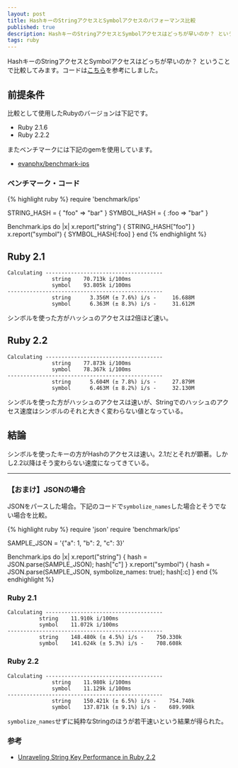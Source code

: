 ```yaml
---
layout: post
title: HashキーのStringアクセスとSymbolアクセスのパフォーマンス比較
published: true
description: HashキーのStringアクセスとSymbolアクセスはどっちが早いのか？ ということで比較してみます。比較として使用したRubyのバージョンは下記です。 Ruby 2.1.6 Ruby 2.2.2
tags: ruby
---
```


HashキーのStringアクセスとSymbolアクセスはどっちが早いのか？ ということで比較してみます。コードは[こちら](http://www.sitepoint.com/unraveling-string-key-performance-ruby-2-2/)を参考にしました。

## 前提条件

比較として使用したRubyのバージョンは下記です。

* Ruby 2.1.6
* Ruby 2.2.2

またベンチマークには下記のgemを使用しています。

* [evanphx/benchmark-ips](https://github.com/evanphx/benchmark-ips)

### ベンチマーク・コード

{% highlight ruby %}
require 'benchmark/ips'

STRING_HASH = { "foo" => "bar" }
SYMBOL_HASH = { :foo => "bar"  }

Benchmark.ips do |x|
  x.report("string") { STRING_HASH["foo"] }
  x.report("symbol") { SYMBOL_HASH[:foo]  }
end
{% endhighlight %}

## Ruby 2.1

    Calculating -------------------------------------
                  string    70.713k i/100ms
                  symbol    93.805k i/100ms
    -------------------------------------------------
                  string      3.356M (± 7.6%) i/s -     16.688M
                  symbol      6.363M (± 8.3%) i/s -     31.612M

シンボルを使った方がハッシュのアクセスは2倍ほど速い。

## Ruby 2.2

    Calculating -------------------------------------
                  string    77.873k i/100ms
                  symbol    78.367k i/100ms
    -------------------------------------------------
                  string      5.604M (± 7.8%) i/s -     27.879M
                  symbol      6.463M (± 8.2%) i/s -     32.130M

シンボルを使った方がハッシュのアクセスは速いが、Stringでのハッシュのアクセス速度はシンボルのそれと大きく変わらない値となっている。

## 結論
シンボルを使ったキーの方がHashのアクセスは速い。2.1だとそれが顕著。しかし2.2以降はそう変わらない速度になってきている。

----

### 【おまけ】JSONの場合

JSONをパースした場合。下記のコードで`symbolize_names`した場合とそうでない場合を比較。

{% highlight ruby %}
require 'json'
require 'benchmark/ips'

SAMPLE_JSON = '{"a": 1, "b": 2, "c": 3}'

Benchmark.ips do |x|
  x.report("string") { hash = JSON.parse(SAMPLE_JSON); hash["c"] }
  x.report("symbol") { hash = JSON.parse(SAMPLE_JSON, symbolize_names: true); hash[:c] }
end
{% endhighlight %}

### Ruby 2.1

    Calculating -------------------------------------
              string    11.910k i/100ms
              symbol    11.072k i/100ms
    -------------------------------------------------
              string    148.480k (± 4.5%) i/s -    750.330k
              symbol    141.624k (± 5.3%) i/s -    708.608k

### Ruby 2.2

    Calculating -------------------------------------
                  string    11.980k i/100ms
                  symbol    11.129k i/100ms
    -------------------------------------------------
                  string    150.421k (± 6.5%) i/s -    754.740k
                  symbol    137.871k (± 9.1%) i/s -    689.998k

`symbolize_names`せずに純粋なStringのほうが若干速いという結果が得られた。

### 参考
* [Unraveling String Key Performance in Ruby 2.2](http://www.sitepoint.com/unraveling-string-key-performance-ruby-2-2/)

